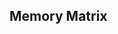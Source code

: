 ## **Memory Matrix**

<!--
aria

// UNDO
double click undo (toggle 'click')
enabled-disabled in settings

style next btn (play again)
don't need icon arrow right - delete em all

// Interface
logo
Settings
next btn (disappear)
level form, decrease level, increase level

// Progress Bar
above main field - progress bar with small quads

// Settings
Difficulty: hard 400ms; medium 600ms; easy 800ms;
Cursor: anti-cheat;

// Theme
default light, dark, cyber

// Size:
small 40x40 8 20
medium 50x50 10 25
large 60x60 12 20

// Client Storage:
localStorage.setItem('settings', JSON.stringify(object));
localStorage.clear();
save level
save theme
save quad color

// Alternative field:
random field rotate 90 (3x8 or 8x3)
object properties enable-disable and true-false
game.rotate: {enable, true}

// Extra levels
more than 20
enabled-disabled in settings

-->

<!-- DONE:
favicon
-->
